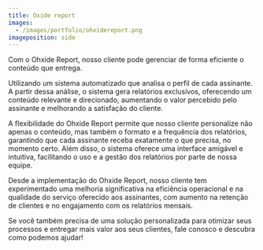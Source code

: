 ```yaml
---
title: Oxide report
images:
  - /images/portfolio/ohxidereport.png
imageposition: side
---
```

Com o Ohxide Report, nosso cliente pode gerenciar de forma eficiente o conteúdo que entrega.

Utilizando um sistema automatizado que analisa o perfil de cada assinante. A partir dessa análise, o sistema gera relatórios exclusivos, oferecendo um conteúdo relevante e direcionado, aumentando o valor percebido pelo assinante e melhorando a satisfação do cliente.

A flexibilidade do Ohxide Report permite que nosso cliente personalize não apenas o conteúdo, mas também o formato e a frequência dos relatórios, garantindo que cada assinante receba exatamente o que precisa, no momento certo. Além disso, o sistema oferece uma interface amigável e intuitiva, facilitando o uso e a gestão dos relatórios por parte de nossa equipe.

Desde a implementação do Ohxide Report, nosso cliente tem experimentado uma melhoria significativa na eficiência operacional e na qualidade do serviço oferecido aos assinantes, com aumento na retenção de clientes e no engajamento com os relatórios mensais.

Se você também precisa de uma solução personalizada para otimizar seus processos e entregar mais valor aos seus clientes, fale conosco e descubra como podemos ajudar!